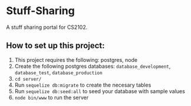 # Stuff-Sharing

A stuff sharing portal for CS2102.


## How to set up this project:
1. This project requires the following: postgres, node
2. Create the following postgres databases: `database_development`, `database_test`, `database_production`
3. `cd server/`
4. Run `sequelize db:migrate` to create the necesary tables
5. Run `sequelize db:seed:all` to seed your database with sample values
6. `node bin/www` to run the server

